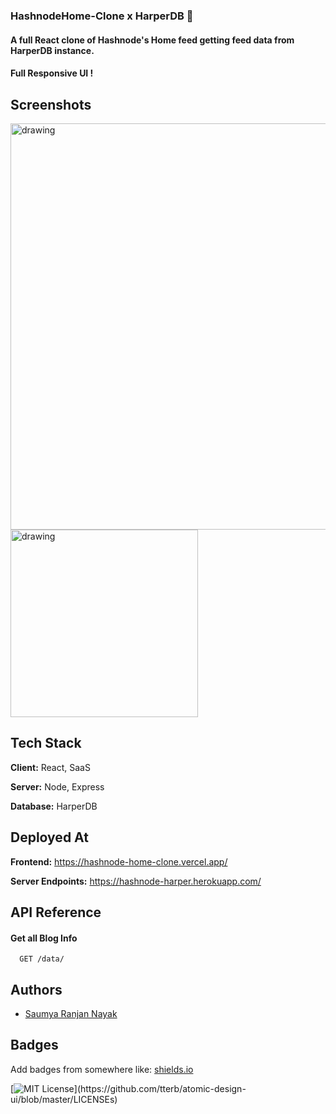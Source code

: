 ### HashnodeHome-Clone x HarperDB 🧡

#### A full React clone of Hashnode's Home feed getting feed data from HarperDB instance. 


#### Full Responsive UI !

## Screenshots
<p float="left"> 

<img src="https://user-images.githubusercontent.com/60464414/123850911-32496980-d938-11eb-8996-5ab577172048.png" alt="drawing" width="650"/>
<img src="https://user-images.githubusercontent.com/60464414/123850808-180f8b80-d938-11eb-9eb4-fe6995133d22.png" alt="drawing" width="300"/>
 
</p>


## Tech Stack

**Client:** React, SaaS

**Server:** Node, Express

**Database:** HarperDB
  
## Deployed At

**Frontend:** https://hashnode-home-clone.vercel.app/

**Server Endpoints:** https://hashnode-harper.herokuapp.com/

  
## API Reference

#### Get all Blog Info

```http
  GET /data/
```
 
 
## Authors

- [Saumya Ranjan Nayak](https://www.twitter.com/saumya4real)

  
## Badges

Add badges from somewhere like: [shields.io](https://shields.io/)

[![MIT License](https://img.shields.io/apm/l/atomic-design-ui.svg?)](https://github.com/tterb/atomic-design-ui/blob/master/LICENSEs)

  


